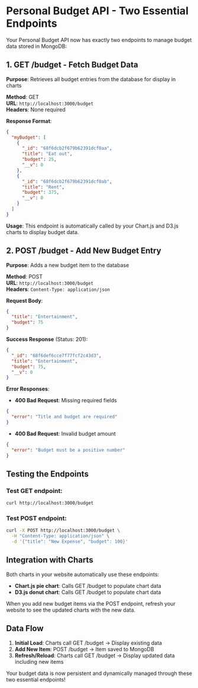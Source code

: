 # Personal Budget API - Two Essential Endpoints

Your Personal Budget API now has exactly two endpoints to manage budget data stored in MongoDB:

## 1. GET /budget - Fetch Budget Data

**Purpose**: Retrieves all budget entries from the database for display in charts

**Method**: GET  
**URL**: `http://localhost:3000/budget`  
**Headers**: None required

**Response Format**:
```json
{
  "myBudget": [
    {
      "_id": "68f6dcb2f679b62391dcf0aa",
      "title": "Eat out",
      "budget": 25,
      "__v": 0
    },
    {
      "_id": "68f6dcb2f679b62391dcf0ab",
      "title": "Rent",
      "budget": 375,
      "__v": 0
    }
  ]
}
```

**Usage**: This endpoint is automatically called by your Chart.js and D3.js charts to display budget data.

## 2. POST /budget - Add New Budget Entry

**Purpose**: Adds a new budget item to the database

**Method**: POST  
**URL**: `http://localhost:3000/budget`  
**Headers**: `Content-Type: application/json`

**Request Body**:
```json
{
  "title": "Entertainment",
  "budget": 75
}
```

**Success Response** (Status: 201):
```json
{
  "_id": "68f6def6cce7f77fcf2c43d3",
  "title": "Entertainment",
  "budget": 75,
  "__v": 0
}
```

**Error Responses**:
- **400 Bad Request**: Missing required fields
```json
{
  "error": "Title and budget are required"
}
```

- **400 Bad Request**: Invalid budget amount
```json
{
  "error": "Budget must be a positive number"
}
```

## Testing the Endpoints

### Test GET endpoint:
```bash
curl http://localhost:3000/budget
```

### Test POST endpoint:
```bash
curl -X POST http://localhost:3000/budget \
  -H "Content-Type: application/json" \
  -d '{"title": "New Expense", "budget": 100}'
```

## Integration with Charts

Both charts in your website automatically use these endpoints:
- **Chart.js pie chart**: Calls GET /budget to populate chart data
- **D3.js donut chart**: Calls GET /budget to populate chart data

When you add new budget items via the POST endpoint, refresh your website to see the updated charts with the new data.

## Data Flow

1. **Initial Load**: Charts call GET /budget → Display existing data
2. **Add New Item**: POST /budget → Item saved to MongoDB
3. **Refresh/Reload**: Charts call GET /budget → Display updated data including new items

Your budget data is now persistent and dynamically managed through these two essential endpoints!
